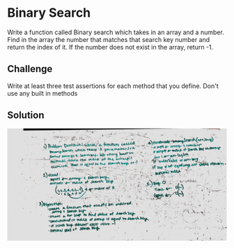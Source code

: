 # Binary Search
Write a function called Binary search which takes in an array and a number. Find in the array the number that matches that search key number and return the index of it. If the number does not exist in the array, return -1.

## Challenge
Write at least three test assertions for each method that you define. Don't use any built in methods

## Solution
![Getting Started](assets/array_binary.JPG)
